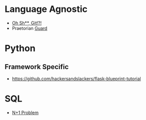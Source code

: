 # Language Agnostic
- [Oh Sh**, Git!?!](https://ohshitgit.com/)
- Praetorian [Guard](https://en.wikipedia.org/wiki/Guard_(computer_science))

# Python
## Framework Specific
- https://github.com/hackersandslackers/flask-blueprint-tutorial

# SQL
- [N+1 Problem](https://stackoverflow.com/questions/97197/what-is-the-n1-selects-problem-in-orm-object-relational-mapping)
